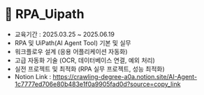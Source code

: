 # :pencil: RPA_Uipath
- 교육기간 : 2025.03.25 ~ 2025.06.19
- RPA 및 UiPath(AI Agent Tool) 기본 및 실무
- 워크플로우 설계 (응용 어플리케이션 자동화)
- 고급 자동화 기술 (OCR, 데이터베이스 연결, 예외 처리)
- 실전 프로젝트 및 최적화 (RPA 실무 프로젝트, 성능 최적화)
- Notion Link : https://crawling-degree-a0a.notion.site/AI-Agent-1c7777ed706e80b483e1f0a9905fad0d?source=copy_link
